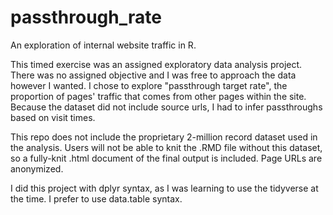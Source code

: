 # passthrough_rate
An exploration of internal website traffic in R.

This timed exercise was an assigned exploratory data analysis project. There
was no assigned objective and I was free to approach the data however I wanted.
I chose to explore "passthrough target rate", the proportion of pages' traffic
that comes from other pages within the site. Because the dataset did not
include source urls, I had to infer passthroughs based on visit times. 

This repo does not include the proprietary 2-million record dataset used in the
analysis. Users will not be able to knit the .RMD file without this dataset,
so a fully-knit .html document of the final output is included. Page URLs are
anonymized.

I did this project with dplyr syntax, as I was learning to use the tidyverse
at the time. I prefer to use data.table syntax. 
